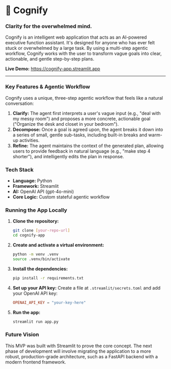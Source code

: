 # 🧠 Cognify

### Clarity for the overwhelmed mind.

Cognify is an intelligent web application that acts as an AI-powered executive function assistant. It's designed for anyone who has ever felt stuck or overwhelmed by a large task. By using a multi-step agentic workflow, Cognify works with the user to transform vague goals into clear, actionable, and gentle step-by-step plans.

**Live Demo:** https://cognify-app.streamlit.app

---

### Key Features & Agentic Workflow

Cognify uses a unique, three-step agentic workflow that feels like a natural conversation:

1.  **Clarify:** The agent first interprets a user's vague input (e.g., "deal with my messy room") and proposes a more concrete, actionable goal ("Organize the desk and closet in your bedroom").
2.  **Decompose:** Once a goal is agreed upon, the agent breaks it down into a series of small, gentle sub-tasks, including built-in breaks and warm-up activities.
3.  **Refine:** The agent maintains the context of the generated plan, allowing users to provide feedback in natural language (e.g., "make step 4 shorter"), and intelligently edits the plan in response.

### Tech Stack

* **Language:** Python
* **Framework:** Streamlit
* **AI:** OpenAI API (gpt-4o-mini)
* **Core Logic:** Custom stateful agentic workflow

### Running the App Locally

1.  **Clone the repository:**
    ```bash
    git clone [your-repo-url]
    cd cognify-app
    ```
2.  **Create and activate a virtual environment:**
    ```bash
    python -m venv .venv
    source .venv/bin/activate
    ```
3.  **Install the dependencies:**
    ```bash
    pip install -r requirements.txt
    ```
4.  **Set up your API key:**
    Create a file at `.streamlit/secrets.toml` and add your OpenAI API key:
    ```toml
    OPENAI_API_KEY = "your-key-here"
    ```
5.  **Run the app:**
    ```bash
    streamlit run app.py
    ```

### Future Vision

This MVP was built with Streamlit to prove the core concept. The next phase of development will involve migrating the application to a more robust, production-grade architecture, such as a FastAPI backend with a modern frontend framework.


